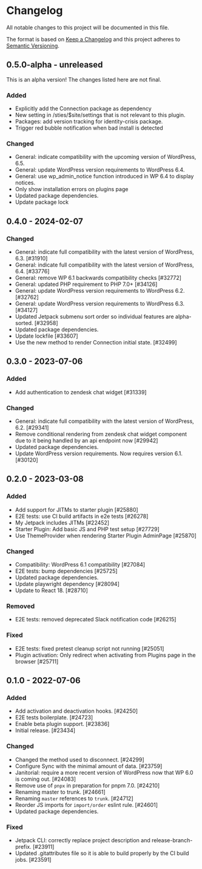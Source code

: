 # Changelog

All notable changes to this project will be documented in this file.

The format is based on [Keep a Changelog](https://keepachangelog.com/en/1.0.0/)
and this project adheres to [Semantic Versioning](https://semver.org/spec/v2.0.0.html).

## 0.5.0-alpha - unreleased

This is an alpha version! The changes listed here are not final.

### Added
- Explicitly add the Connection package as dependency
- New setting in /sties/$site/settings that is not relevant to this plugin.
- Packages: add version tracking for identity-crisis package.
- Trigger red bubble notification when bad install is detected

### Changed
- General: indicate compatibility with the upcoming version of WordPress, 6.5.
- General: update WordPress version requirements to WordPress 6.4.
- General: use wp_admin_notice function introduced in WP 6.4 to display notices.
- Only show installation errors on plugins page
- Updated package dependencies.
- Update package lock

## 0.4.0 - 2024-02-07
### Changed
- General: indicate full compatibility with the latest version of WordPress, 6.3. [#31910]
- General: indicate full compatibility with the latest version of WordPress, 6.4. [#33776]
- General: remove WP 6.1 backwards compatibility checks [#32772]
- General: updated PHP requirement to PHP 7.0+ [#34126]
- General: update WordPress version requirements to WordPress 6.2. [#32762]
- General: update WordPress version requirements to WordPress 6.3. [#34127]
- Updated Jetpack submenu sort order so individual features are alpha-sorted. [#32958]
- Updated package dependencies.
- Update lockfile [#33607]
- Use the new method to render Connection initial state. [#32499]

## 0.3.0 - 2023-07-06
### Added
- Add authentication to zendesk chat widget [#31339]

### Changed
- General: indicate full compatibility with the latest version of WordPress, 6.2. [#29341]
- Remove conditional rendering from zendesk chat widget component due to it being handled by an api endpoint now [#29942]
- Updated package dependencies.
- Update WordPress version requirements. Now requires version 6.1. [#30120]

## 0.2.0 - 2023-03-08
### Added
- Add support for JITMs to starter plugin [#25880]
- E2E tests: use CI build artifacts in e2e tests [#26278]
- My Jetpack includes JITMs [#22452]
- Starter Plugin: Add basic JS and PHP test setup [#27729]
- Use ThemeProvider when rendering Starter Plugin AdminPage [#25870]

### Changed
- Compatibility: WordPress 6.1 compatibility [#27084]
- E2E tests: bump dependencies [#25725]
- Updated package dependencies.
- Update playwright dependency [#28094]
- Update to React 18. [#28710]

### Removed
- E2E tests: removed deprecated Slack notification code [#26215]

### Fixed
- E2E tests: fixed pretest cleanup script not running [#25051]
- Plugin activation: Only redirect when activating from Plugins page in the browser [#25711]

## 0.1.0 - 2022-07-06
### Added
- Add activation and deactivation hooks. [#24250]
- E2E tests boilerplate. [#24723]
- Enable beta plugin support. [#23836]
- Initial release. [#23434]

### Changed
- Changed the method used to disconnect. [#24299]
- Configure Sync with the minimal amount of data. [#23759]
- Janitorial: require a more recent version of WordPress now that WP 6.0 is coming out. [#24083]
- Remove use of `pnpx` in preparation for pnpm 7.0. [#24210]
- Renaming master to trunk. [#24661]
- Renaming `master` references to `trunk`. [#24712]
- Reorder JS imports for `import/order` eslint rule. [#24601]
- Updated package dependencies.

### Fixed
- Jetpack CLI: correctly replace project description and release-branch-prefix. [#23911]
- Updated .gitattributes file so it is able to build properly by the CI build jobs. [#23591]
